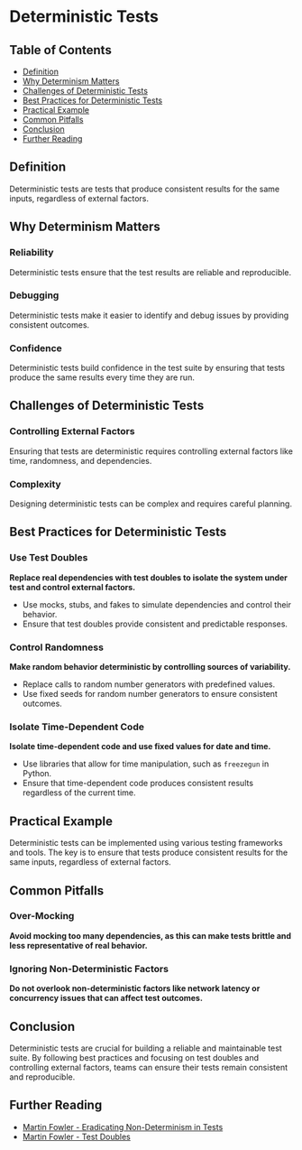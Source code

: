 # Deterministic Tests

## Table of Contents

- [Definition](#definition)
- [Why Determinism Matters](#why-determinism-matters)
- [Challenges of Deterministic Tests](#challenges-of-deterministic-tests)
- [Best Practices for Deterministic Tests](#best-practices-for-deterministic-tests)
- [Practical Example](#practical-example)
- [Common Pitfalls](#common-pitfalls)
- [Conclusion](#conclusion)
- [Further Reading](#further-reading)

## Definition
Deterministic tests are tests that produce consistent results for the same inputs, regardless of external factors.

## Why Determinism Matters

### Reliability
Deterministic tests ensure that the test results are reliable and reproducible.

### Debugging
Deterministic tests make it easier to identify and debug issues by providing consistent outcomes.

### Confidence
Deterministic tests build confidence in the test suite by ensuring that tests produce the same results every time they are run.

## Challenges of Deterministic Tests

### Controlling External Factors
Ensuring that tests are deterministic requires controlling external factors like time, randomness, and dependencies.

### Complexity
Designing deterministic tests can be complex and requires careful planning.

## Best Practices for Deterministic Tests

### Use Test Doubles
**Replace real dependencies with test doubles to isolate the system under test and control external factors.**

- Use mocks, stubs, and fakes to simulate dependencies and control their behavior.
- Ensure that test doubles provide consistent and predictable responses.

### Control Randomness
**Make random behavior deterministic by controlling sources of variability.**

- Replace calls to random number generators with predefined values.
- Use fixed seeds for random number generators to ensure consistent outcomes.

### Isolate Time-Dependent Code
**Isolate time-dependent code and use fixed values for date and time.**

- Use libraries that allow for time manipulation, such as `freezegun` in Python.
- Ensure that time-dependent code produces consistent results regardless of the current time.

## Practical Example
Deterministic tests can be implemented using various testing frameworks and tools. The key is to ensure that tests produce consistent results for the same inputs, regardless of external factors.

## Common Pitfalls

### Over-Mocking
**Avoid mocking too many dependencies, as this can make tests brittle and less representative of real behavior.**

### Ignoring Non-Deterministic Factors
**Do not overlook non-deterministic factors like network latency or concurrency issues that can affect test outcomes.**

## Conclusion
Deterministic tests are crucial for building a reliable and maintainable test suite. By following best practices and focusing on test doubles and controlling external factors, teams can ensure their tests remain consistent and reproducible.

## Further Reading
- [Martin Fowler - Eradicating Non-Determinism in Tests](https://martinfowler.com/articles/nonDeterminism.html)
- [Martin Fowler - Test Doubles](https://martinfowler.com/bliki/TestDouble.html)
